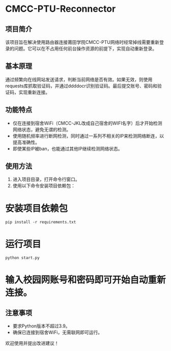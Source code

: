 # CMCC-PTU-Reconnector

## 项目简介

该项目旨在解决使用路由器连接莆田学院CMCC-PTU网络时经常掉线需要重新登录的问题。它可以在不占用任何前台操作资源的前提下，实现自动重新登录。

## 基本原理

通过频繁向在线网站发送请求，判断当前网络是否有效。如果无效，则使用requests库抓取验证码，并通过ddddocr识别验证码。最后提交账号、密码和验证码，实现重新连接。

## 功能特点

- 仅在连接到宿舍WiFi（CMCC-JKL改成自己宿舍的WIFI名字）后才开始检测网络状态，避免无谓的检测。
- 使用随机频率进行断网检测，同时通过一系列不相关的IP来检测网络断连，以提高准确性。
- 即使某些IP被ban，也能通过其他IP继续检测网络状态。

## 使用方法

1. 进入项目目录，打开命令行窗口。
2. 使用以下命令安装项目依赖包：

# 安装项目依赖包
```
pip install -r requirements.txt
```

# 运行项目
```
python start.py
```

# 输入校园网账号和密码即可开始自动重新连接。

## 注意事项

- 要求Python版本不超过3.9。
- 确保已连接到宿舍WiFi，无需联网即可运行。

欢迎使用并提出改进建议！
